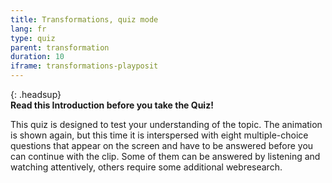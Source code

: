 ```yaml
---
title: Transformations, quiz mode
lang: fr
type: quiz
parent: transformation
duration: 10
iframe: transformations-playposit
---
```


{: .headsup}                            
**Read this Introduction before you take the Quiz!**

This quiz is designed to test your understanding of the topic. The animation is shown again, but this time it is interspersed with eight multiple-choice questions that appear on the screen and have to be answered before you can continue with the clip. Some of them can be answered by listening and watching attentively, others require some additional webresearch.  




<!-- more -->
